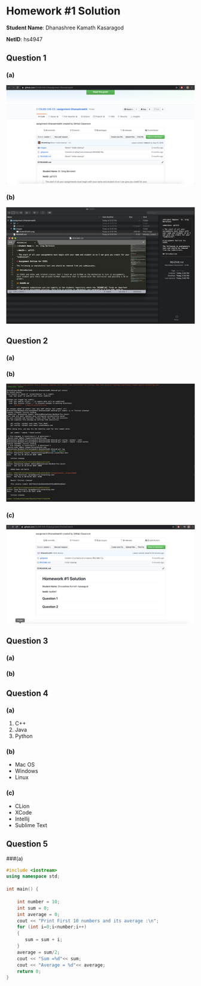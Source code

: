 # Homework #1 Solution
**Student Name**:  Dhanashree Kamath Kasaragod

**NetID**: hs4947

## Question 1
### (a)
![Screen Shot Example1](images/ScreenShot1.png)
### (b)
![Screen Shot Example2](images/ScreenShot2.png)


## Question 2
### (a)



### (b)
![Screen Shot Example3](images/ScreenShot3.png)
### (c)
![Screen Shot Example3](images/ScreenShot4.png)

## Question 3
### (a)


### (b)


## Question 4
### (a)
1. C++
2. Java
3. Python

### (b)
* Mac OS
* Windows
* Linux

### (c)
* CLion
* XCode
* Intellij
* Sublime Text

## Question 5
###(a)
``` C++ Sample code
#include <iostream>
using namespace std;

int main() {

    int number = 10;
    int sum = 0;
    int average = 0;
    cout << "Print First 10 numbers and its average :\n";
    for (int i=0;i<number;i++)
    {
       sum = sum + i;
    }
    average = sum/2;
    cout << "Sum =%d"<< sum;
    cout << "Average = %d"<< average;
    return 0;
}
```














